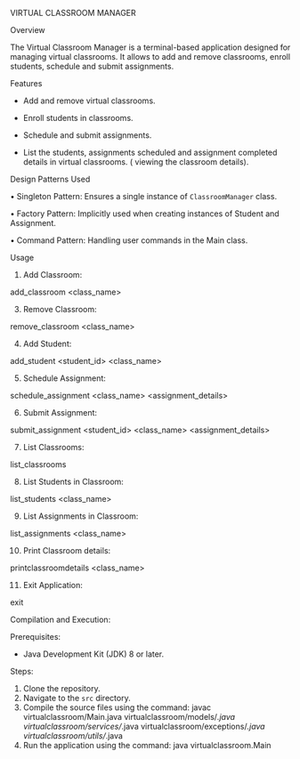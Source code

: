 VIRTUAL CLASSROOM MANAGER

Overview

The Virtual Classroom Manager is a terminal-based application designed for managing virtual classrooms. It allows to add and remove classrooms, enroll students, schedule and submit assignments.

Features

- Add and remove virtual classrooms.
  
- Enroll students in classrooms.
  
- Schedule and submit assignments.

- List the students, assignments scheduled and assignment completed details in virtual classrooms. ( viewing the classroom details).

Design Patterns Used

•	Singleton Pattern: Ensures a single instance of `ClassroomManager` class.

•	Factory Pattern: Implicitly used when creating instances of Student and Assignment.

•	Command Pattern: Handling user commands in the Main class.

Usage

1. Add Classroom:
 
add_classroom  <class_name>

3. Remove Classroom:

remove_classroom  <class_name>

4. Add Student:

add_student  <student_id>  <class_name>

5. Schedule Assignment:

schedule_assignment   <class_name>  <assignment_details> 

6. Submit Assignment:

submit_assignment  <student_id>  <class_name>  <assignment_details>

7. List Classrooms:

list_classrooms 

8. List Students in Classroom:

list_students <class_name>

9. List Assignments in Classroom:

list_assignments <class_name>

10. Print Classroom details:

printclassroomdetails <class_name>

11. Exit Application:

exit


Compilation and Execution:

Prerequisites:
- Java Development Kit (JDK) 8 or later.

Steps:
1. Clone the repository.
2. Navigate to the `src` directory.
3. Compile the source files using the command: javac virtualclassroom/Main.java virtualclassroom/models/*.java virtualclassroom/services/*.java virtualclassroom/exceptions/*.java virtualclassroom/utils/*.java
4. Run the application using the command: java virtualclassroom.Main



